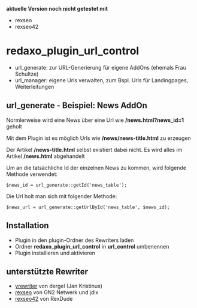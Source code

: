 **aktuelle Version noch nicht getestet mit**

* rexseo
* rexseo42


redaxo_plugin_url_control
================================================================================

- url_generate: zur URL-Generierung für eigene AddOns (ehemals Frau Schultze)
- url_manager: eigene Urls verwalten, zum Bspl. Urls für Landingpages, Weiterleitungen


url_generate - Beispiel: News AddOn
--------------------------------------------------------------------------------
Normlerweise wird eine News über eine Url wie **/news.html?news_id=1** geholt

Mit dem Plugin ist es möglich Urls wie **/news/news-title.html** zu erzeugen

Der Artikel **/news-title.html** selbst existiert dabei nicht. Es wird alles im Artikel **/news.html** abgehandelt

Um an die tatsächliche Id der einzelnen News zu kommen, wird folgende Methode verwendet:
```
$news_id = url_generate::getId('news_table');
```

Die Url holt man sich mit folgender Methode:
```
$news_url = url_generate::getUrlById('news_table', $news_id);
```




Installation
--------------------------------------------------------------------------------
* Plugin in den plugin-Ordner des Rewriters laden
* Ordner **redaxo_plugin_url_control** in **url_control** umbenennen
* Plugin installieren und aktivieren


unterstützte Rewriter
--------------------------------------------------------------------------------
* [yrewriter](https://github.com/dergel/redaxo4_yrewrite) von dergel (Jan Kristinus)
* [rexseo](https://github.com/gn2netwerk/rexseo) von GN2 Netwerk und jdlx
* [rexseo42](https://github.com/rexdude/rexseo42) von RexDude
